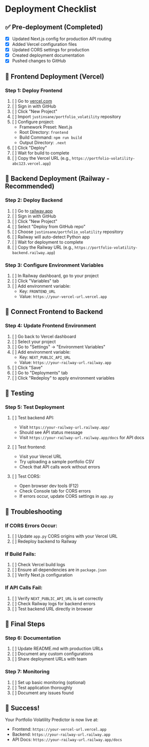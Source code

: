 # Deployment Checklist

## ✅ Pre-deployment (Completed)
- [x] Updated Next.js config for production API routing
- [x] Added Vercel configuration files
- [x] Updated CORS settings for production
- [x] Created deployment documentation
- [x] Pushed changes to GitHub

## 🚀 Frontend Deployment (Vercel)

### Step 1: Deploy Frontend
1. [ ] Go to [vercel.com](https://vercel.com)
2. [ ] Sign in with GitHub
3. [ ] Click "New Project"
4. [ ] Import `justinsane/portfolio_volatility` repository
5. [ ] Configure project:
   - Framework Preset: Next.js
   - Root Directory: `frontend`
   - Build Command: `npm run build`
   - Output Directory: `.next`
6. [ ] Click "Deploy"
7. [ ] Wait for build to complete
8. [ ] Copy the Vercel URL (e.g., `https://portfolio-volatility-abc123.vercel.app`)

## 🔧 Backend Deployment (Railway - Recommended)

### Step 2: Deploy Backend
1. [ ] Go to [railway.app](https://railway.app)
2. [ ] Sign in with GitHub
3. [ ] Click "New Project"
4. [ ] Select "Deploy from GitHub repo"
5. [ ] Choose `justinsane/portfolio_volatility` repository
6. [ ] Railway will auto-detect Python app
7. [ ] Wait for deployment to complete
8. [ ] Copy the Railway URL (e.g., `https://portfolio-volatility-backend.railway.app`)

### Step 3: Configure Environment Variables
1. [ ] In Railway dashboard, go to your project
2. [ ] Click "Variables" tab
3. [ ] Add environment variable:
   - Key: `FRONTEND_URL`
   - Value: `https://your-vercel-url.vercel.app`

## 🔗 Connect Frontend to Backend

### Step 4: Update Frontend Environment
1. [ ] Go back to Vercel dashboard
2. [ ] Select your project
3. [ ] Go to "Settings" → "Environment Variables"
4. [ ] Add environment variable:
   - Key: `NEXT_PUBLIC_API_URL`
   - Value: `https://your-railway-url.railway.app`
5. [ ] Click "Save"
6. [ ] Go to "Deployments" tab
7. [ ] Click "Redeploy" to apply environment variables

## 🧪 Testing

### Step 5: Test Deployment
1. [ ] Test backend API:
   - Visit `https://your-railway-url.railway.app/`
   - Should see API status message
   - Visit `https://your-railway-url.railway.app/docs` for API docs

2. [ ] Test frontend:
   - Visit your Vercel URL
   - Try uploading a sample portfolio CSV
   - Check that API calls work without errors

3. [ ] Test CORS:
   - Open browser dev tools (F12)
   - Check Console tab for CORS errors
   - If errors occur, update CORS settings in `app.py`

## 🔧 Troubleshooting

### If CORS Errors Occur:
1. [ ] Update `app.py` CORS origins with your Vercel URL
2. [ ] Redeploy backend to Railway

### If Build Fails:
1. [ ] Check Vercel build logs
2. [ ] Ensure all dependencies are in `package.json`
3. [ ] Verify Next.js configuration

### If API Calls Fail:
1. [ ] Verify `NEXT_PUBLIC_API_URL` is set correctly
2. [ ] Check Railway logs for backend errors
3. [ ] Test backend URL directly in browser

## 📝 Final Steps

### Step 6: Documentation
1. [ ] Update README.md with production URLs
2. [ ] Document any custom configurations
3. [ ] Share deployment URLs with team

### Step 7: Monitoring
1. [ ] Set up basic monitoring (optional)
2. [ ] Test application thoroughly
3. [ ] Document any issues found

## 🎉 Success!
Your Portfolio Volatility Predictor is now live at:
- Frontend: `https://your-vercel-url.vercel.app`
- Backend: `https://your-railway-url.railway.app`
- API Docs: `https://your-railway-url.railway.app/docs`
